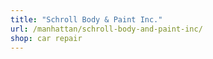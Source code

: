 ```yaml
---
title: "Schroll Body & Paint Inc."
url: /manhattan/schroll-body-and-paint-inc/
shop: car repair
---
```

